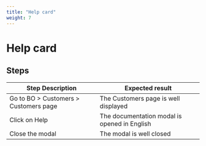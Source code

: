 ```yaml
---
title: "Help card"
weight: 7
---
```


# Help card
## Steps
| Step Description | Expected result |
| ----- | ----- |
| Go to BO > Customers > Customers page | The Customers page is well displayed |
| Click on Help | The documentation modal is opened in English |
| Close the modal | The modal is well closed |
